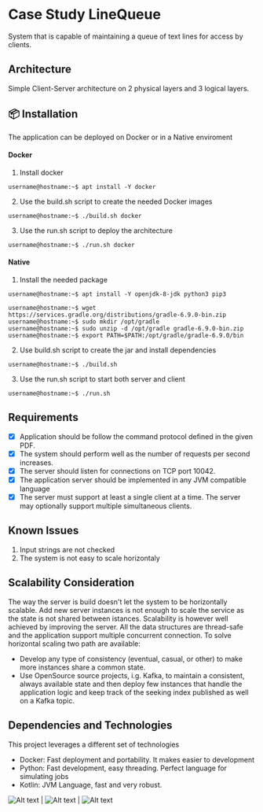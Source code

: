# Case Study LineQueue
System that is capable of maintaining a queue of text lines for access by clients.

## Architecture
Simple Client-Server architecture on 2 physical layers and 3 logical layers.

## 📦 Installation
The application can be deployed on Docker or in a Native enviroment
#### Docker
1. Install docker
```console
username@hostname:~$ apt install -Y docker
```
2. Use the build.sh script to create the needed Docker images
```console
username@hostname:~$ ./build.sh docker
```
3. Use the run.sh script to deploy the architecture
```console
username@hostname:~$ ./run.sh docker
```
#### Native
1. Install the needed package
```console
username@hostname:~$ apt install -Y openjdk-8-jdk python3 pip3
```
```console
username@hostname:~$ wget https://services.gradle.org/distributions/gradle-6.9.0-bin.zip
username@hostname:~$ sudo mkdir /opt/gradle
username@hostname:~$ sudo unzip -d /opt/gradle gradle-6.9.0-bin.zip
username@hostname:~$ export PATH=$PATH:/opt/gradle/gradle-6.9.0/bin
```
2. Use build.sh script to create the jar and install dependencies
```console
username@hostname:~$ ./build.sh
```
3. Use the run.sh script to start both server and client
```console
username@hostname:~$ ./run.sh
```

## Requirements
- [X]  Application should be follow the command protocol defined in the given PDF.
- [X]  The system should perform well as the number of requests per second increases.
- [X]  The server should listen for connections on TCP port 10042.
- [X]  The application server should be implemented in any JVM compatible language
- [X]  The server must support at least a single client at a time. The server may optionally support multiple simultaneous clients.

## Known Issues
1. Input strings are not checked
2. The system is not easy to scale horizontaly 

## Scalability Consideration
The way the server is build doesn't let the system to be horizontally scalable. Add new server instances is not enough to scale the service as the state is not shared between istances. 
Scalability is however well achieved by improving the server. All the data structures are thread-safe and the application support multiple concurrent connection.
To solve horizontal scaling two path are available:
- Develop any type of consistency (eventual, casual, or other) to make more instances share a common state.
- Use OpenSource source projects, i.g. Kafka, to maintain a consistent, always available state and then deploy few instances that handle the application logic and keep track of the seeking index published as well on a Kafka topic. 


## Dependencies and Technologies
This project leverages a different set of technologies
- Docker: Fast deployment and portability. It makes easier to development
- Python: Fast development, easy threading. Perfect language for simulating jobs
- Kotlin: JVM Language, fast and very robust.

![Alt text](https://tqrhsn.gallerycdn.vsassets.io/extensions/tqrhsn/vscode-docker-registry-explorer/0.1.3/1533881464222/Microsoft.VisualStudio.Services.Icons.Default "Docker") | ![Alt text](https://icons.iconarchive.com/icons/cornmanthe3rd/plex/128/Other-python-icon.png "Python") | ![Alt text](https://fwcd.gallerycdn.vsassets.io/extensions/fwcd/kotlin/0.2.18/1593283481846/Microsoft.VisualStudio.Services.Icons.Default "Kotlin")